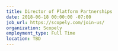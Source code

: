 ```yaml
---
title: Director of Platform Partnerships
date: 2018-06-18 00:00:00 -07:00
job_url: https://scopely.com/join-us/
organization: Scopely
employment_type: Full Time
location: TBD
---
```


